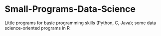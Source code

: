 # Small-Programs-Data-Science
Little programs for basic programming skills (Python, C, Java); some data science-oriented programs in R
